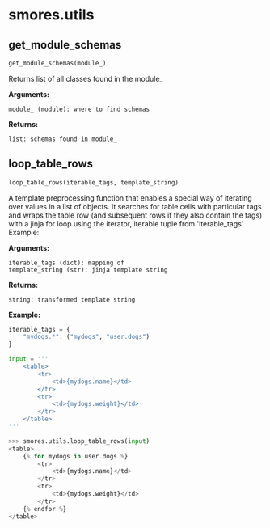 <h1 id="smores.utils">smores.utils</h1>


<h2 id="smores.utils.get_module_schemas">get_module_schemas</h2>

```python
get_module_schemas(module_)
```

Returns list of all classes found in the module_

__Arguments:__

	module_ (module): where to find schemas

__Returns:__

	list: schemas found in module_

<h2 id="smores.utils.loop_table_rows">loop_table_rows</h2>

```python
loop_table_rows(iterable_tags, template_string)
```

A template preprocessing function that enables a special way of
iterating over values in a list of objects.  It searches for table cells
with particular tags and wraps the table row (and subsequent rows if they also contain the tags) with
a jinja for loop using the iterator, iterable tuple from 'iterable_tags'
Example:

__Arguments:__

	iterable_tags (dict): mapping of
	template_string (str): jinja template string
__Returns:__

	string: transformed template string
__Example:__

```python
iterable_tags = {
	"mydogs.*": ("mydogs", "user.dogs")
}

input = '''
	<table>
		<tr>
			<td>{mydogs.name}</td>
		</tr>
		<tr>
			<td>{mydogs.weight}</td>
		</tr>
	</table>
'''

>>> smores.utils.loop_table_rows(input)
<table>
	{% for mydogs in user.dogs %}
		<tr>
			<td>{mydogs.name}</td>
		</tr>
		<tr>
			<td>{mydogs.weight}</td>
		</tr>
	{% endfor %}
</table>
```

